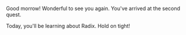 Good morrow! Wonderful to see you again. You've arrived at the second quest.

Today, you'll be learning about Radix. Hold on tight!
